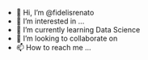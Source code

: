 - 👋 Hi, I’m @fidelisrenato
- 👀 I’m interested in ...
- 🌱 I’m currently learning Data Science
- 💞️ I’m looking to collaborate on 
- 📫 How to reach me ...

<!---
fidelisrenato/fidelisrenato is a ✨ special ✨ repository because its `README.md` (this file) appears on your GitHub profile.
You can click the Preview link to take a look at your changes.
--->
